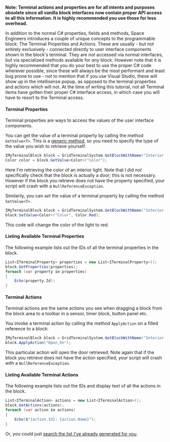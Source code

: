 **Note: Terminal actions and properties are for all intents and purposes obsolete since all vanilla block interfaces now contain proper API access to all this information. It is highly recommended you use those for less overhead.**


In addition to the normal C# properties, fields and methods, Space Engineers introduces a couple of unique concepts to the programmable block: The Terminal Properties and Actions. These are usually - but not entirely exclusively - connected directly to user interface components shown in the block's terminal. They are _not_ accessed via normal interfaces, but via specialized methods available for _any_ block. However note that it is highly recommended that you do your best to use the proper C# code wherever possible, since these will always be the most performant and least bug prone to use - not to mention that if you use Visual Studio, these will show up in the intellisense popup, as opposed to the terminal properties and actions which will not. At the time of writing this tutorial, not all Terminal items have gotten their proper C# interface access, in which case you will have to resort to the Terminal access.

#### Terminal Properties
Terminal properties are ways to access the values of the user interface components.

You can get the value of a terminal property by calling the method `GetValue<T>`. This is a [generic method](https://docs.microsoft.com/en-us/dotnet/csharp/programming-guide/generics/generic-methods), so you need to specify the type of the value you wish to retrieve yourself.
```csharp
IMyTerminalBlock block = GridTerminalSystem.GetBlockWithName("Interior Light");
Color color = block.GetValue<Color>("Color");
```
Here I'm retrieving the color of an interior light. Note that I did _not_ specifically check that the block is actually a door; this is not necessary. However if the block you retrieve does not have the property specified, your script will crash with a `NullReferenceException`.

Similarily, you can _set_ the value of a terminal property by calling the method `SetValue<T>`.
```csharp
IMyTerminalBlock block = GridTerminalSystem.GetBlockWithName("Interior Light");
block.SetValue<Color>("Color", Color.Red);
```
This code will change the color of the light to red.

#### Listing Available Terminal Properties
The following example lists out the IDs of all the terminal properties in the block.
```csharp
List<ITerminalProperty> properties = new List<ITerminalProperty>();
block.GetProperties(properties);
foreach (var property in properties)
{
    Echo(property.Id);
}
```

#### Terminal Actions
Terminal actions are the same actions you see when dragging a block from the block area to a toolbar in a sensor, timer block, button panel etc. 

You invoke a terminal action by calling the method `ApplyAction` on a filled reference to a block:
```csharp
IMyTerminalBlock block = GridTerminalSystem.GetBlockWithName("Interior Door");
block.ApplyAction("Open_On");
```
This particular action will open the door retrieved. Note again that if the block you retrieve does not have the action specified, your script will crash with a `NullReferenceException`.

#### Listing Available Terminal Actions
The following example lists out the IDs and display text of all the actions in the block.
```csharp
List<ITerminalAction> actions = new List<ITerminalAction>();
block.GetActions(actions);
foreach (var action in actions)
{
    Echo($"{action.Id}: {action.Name}");
}
```

Or, you could just [search the list I've already generated for you](https://github.com/malware-dev/MDK-SE/wiki/List-Of-Terminal-Properties-and-Actions).
